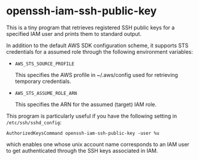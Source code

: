 # openssh-iam-ssh-public-key

This is a tiny program that retrieves registered SSH public keys for a specified IAM user and prints them to standard output.

In addition to the default AWS SDK configuration scheme, it supports STS credentials for a assumed role through the following environment variables:

* `AWS_STS_SOURCE_PROFILE`

    This specifies the AWS profile in ~/.aws/config used for retrieving temporary credentials.

* `AWS_STS_ASSUME_ROLE_ARN`

    This specifies the ARN for the assumed (target) IAM role.

This program is particularly useful if you have the following setting in `/etc/ssh/sshd_config`:

```
AuthorizedKeysCommand openssh-iam-ssh-public-key -user %u
```

which enables one whose unix account name corresponds to an IAM user to get authenticated through the SSH keys associated in IAM.
